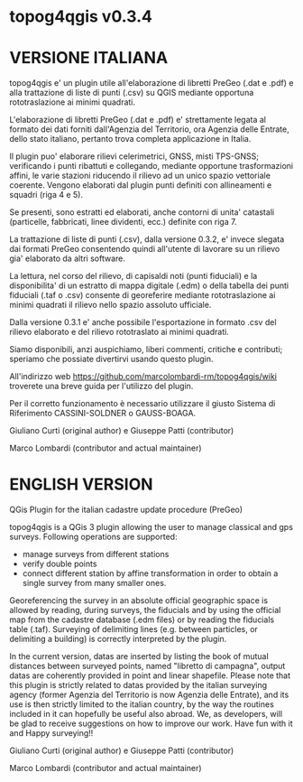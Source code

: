 topog4qgis v0.3.4
==========
VERSIONE ITALIANA
=================
topog4qgis e' un plugin utile all'elaborazione di libretti PreGeo (.dat e .pdf) e alla trattazione di liste di punti (.csv) su QGIS mediante opportuna rototraslazione ai minimi quadrati.

L'elaborazione di libretti PreGeo (.dat e .pdf)  e' strettamente legata al formato dei dati forniti dall'Agenzia del Territorio, ora Agenzia delle Entrate, dello stato italiano, pertanto trova completa applicazione in Italia.

Il plugin puo' elaborare rilievi celerimetrici, GNSS, misti TPS-GNSS; verificando i punti ribattuti e collegando, mediante opportune trasformazioni affini, le varie stazioni riducendo il rilievo ad un unico spazio vettoriale coerente.  Vengono elaborati dal plugin punti definiti con allineamenti e squadri (riga 4 e 5).

Se presenti,  sono estratti ed elaborati, anche contorni di unita' catastali (particelle, fabbricati, linee dividenti, ecc.) definite con riga 7.

La trattazione di liste di punti (.csv), dalla versione 0.3.2, e' invece slegata dai formati PreGeo consentendo quindi all'utente di lavorare su un rilievo gia' elaborato da altri software.

La lettura, nel corso del rilievo, di capisaldi noti (punti fiduciali) e la disponibilita' di un estratto di mappa digitale (.edm) o della tabella dei punti fiduciali (.taf o .csv) consente di georeferire mediante rototraslazione ai minimi quadrati il rilievo nello spazio assoluto ufficiale.

Dalla versione 0.3.1 e' anche possibile l'esportazione in formato .csv del rilievo elaborato e del rilievo rototraslato ai minimi quadrati.

Siamo disponibili, anzi auspichiamo, liberi commenti, critiche e contributi; speriamo che possiate divertirvi usando questo plugin. 

All'indirizzo web https://github.com/marcolombardi-rm/topog4qgis/wiki troverete una breve guida per l'utilizzo del plugin.

Per il corretto funzionamento è necessario utilizzare il giusto Sistema di Riferimento CASSINI-SOLDNER o GAUSS-BOAGA.

Giuliano Curti (original author) e Giuseppe Patti (contributor)

Marco Lombardi (contributor and actual maintainer)

ENGLISH VERSION
===============
QGis Plugin for the italian cadastre update procedure (PreGeo)

topog4qgis is a QGis 3 plugin allowing the user to manage classical and gps surveys.
Following operations are supported:
- manage surveys from different stations
- verify double points
- connect different station by affine transformation in order to obtain a single survey from many smaller ones.

Georeferencing the survey in an absolute official geographic space is allowed by reading, during surveys, the fiducials and by using the official map from the cadastre database (.edm files) or by reading the fiducials table (.taf).
Surveying of delimiting lines (e.g. between particles, or delimiting a building) is correctly interpreted by the plugin.

In the current version, datas are inserted by listing the book of mutual distances between surveyed points, named "libretto di campagna", output datas are coherently provided in point and linear shapefile.
Please note that this plugin is strictly related to datas provided by the italian surveying agency (former Agenzia del Territorio is now Agenzia delle Entrate), and its use is then strictly limited to the italian country, by the way the routines included in it can hopefully be useful also abroad.
We, as developers, will be glad to receive suggestions on how to improve our work. Have fun with it and Happy surveying!!

Giuliano Curti (original author) e Giuseppe Patti (contributor)

Marco Lombardi (contributor and actual maintainer)
